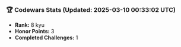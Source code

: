 ### 🏆 Codewars Stats (Updated: 2025-03-10 00:33:02 UTC)

- **Rank:** 8 kyu
- **Honor Points:** 3
- **Completed Challenges:** 1
